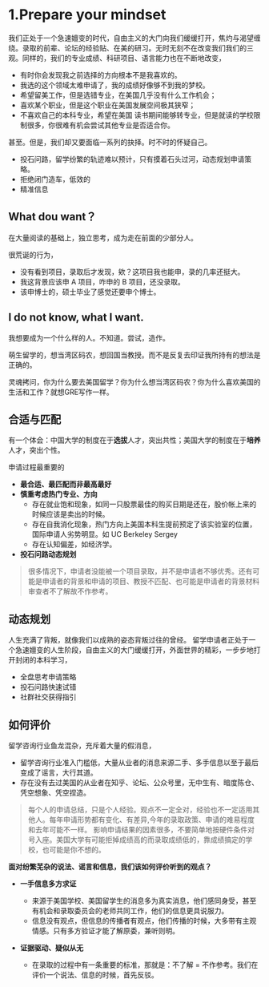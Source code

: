 # 1.Prepare your mindset

我们正处于一个急速嬗变的时代，自由主义的大门向我们缓缓打开，焦灼与渴望缠绕。录取的前辈、论坛的经验贴、在美的研习。无时无刻不在改变我们我们的三观。同样的，我们的专业成绩、科研项目、语言能力也在不断地改变，

- 有时你会发现我之前选择的方向根本不是我喜欢的。
- 我选的这个领域太难申请了，我的成绩好像够不到我的梦校。
- 希望留美工作，但是选错专业，在美国几乎没有什么工作机会；
- 喜欢某个职业，但是这个职业在美国发展空间极其狭窄；
- 不喜欢自己的本科专业，希望在美国 读书期间能够转专业，但是就读的学校限制很多，你很难有机会尝试其他专业是否适合你。

甚至。但是，我们却又要面临一系列的抉择。时不时的怀疑自己。

- 投石问路，留学纷繁的轨迹难以预计，只有摸着石头过河，动态规划申请策略。
- 拒绝闭门造车，低效的
- 精准信息

## What dou want？
在大量阅读的基础上，独立思考，成为走在前面的少部分人。

很荒诞的行为，
- 没有看到项目，录取后才发现，欸？这项目我也能申，录的几率还挺大。
- 我这背景应该申 A 项目，咋申的 B 项目，还没录取。
- 该申博士的，硕士毕业了感觉还要申个博士。

## I do not know, what I want.
我想要成为一个什么样的人。不知道。尝试，造作。

萌生留学的，想当湾区码农，想回国当教授。而不是反复去印证我所持有的想法是正确的。

灵魂拷问，你为什么要去美国留学？你为什么想当湾区码农？你为什么喜欢美国的生活和工作？就想GRE写作一样。

## 合适与匹配

有一个体会：中国大学的制度在于**选拔**人才，突出共性；美国大学的制度在于**培养**人才，突出个性。

申请过程最重要的

- **最合适、最匹配而非最高最好**
- **慎重考虑热门专业、方向**
   - 存在就业饱和现象，如同一只股票最佳的购买日期是还在，股价帐上来的时候应该是卖出的时候。
   - 存在自我消化现象，热门方向上美国本科生提前预定了该实验室的位置，国际申请人劣势明显。如 UC Berkeley Sergey
   - 存在认知偏差，如经济学。
- **投石问路动态规划**
 
> 很多情况下，申请者没能被一个项目录取，并不是申请者不够优秀。还有可能是申请者的背景和申请的项目、教授不匹配、也可能是申请者的背景材料审查者不了解故不作参考。

## 动态规划 ##

人生充满了背叛，就像我们以成熟的姿态背叛过往的曾经。 留学申请者正处于一个急速嬗变的人生阶段，自由主义的大门缓缓打开，外面世界的精彩，一步步地打开封闭的本科学习，

- 全盘思考申请策略
- 投石问路快速试错
- 社群社交获得指引


## 如何评价 ##

留学咨询行业鱼龙混杂，充斥着大量的假消息，

 - 留学咨询行业准入门槛低，大量从业者的消息来源二手、多手信息以至于最后变成了谣言，大行其道。
 - 存在没有去过美国的从业者在知乎、论坛、公众号里，无中生有、暗度陈仓、凭空想象、凭空捏造。

> 每个人的申请总结，只是个人经验。观点不一定全对，经验也不一定适用其他人。每年申请形势都有变化、有差异,今年的录取政策、申请的难易程度和去年可能不一样。 影响申请结果的因素很多，不要简单地按硬件条件对号入座。美国大学有可能拒掉成绩高的而录取成绩低的，靠成绩搞定的学校，也可能是你不想的。

**面对纷繁芜杂的说法、谣言和信息，我们该如何评价听到的观点？**

- **一手信息多方求证**
  - 来源于美国学校、美国留学生的消息多为真实消息，他们感同身受，甚至有机会和录取委员会的老师共同工作，他们的信息更具说服力。
  - 信息没有观点，但信息的传播者有观点，他们传播的时候，大多带有主观情感。只有多方验证才能了解原委，兼听则明。
  
- **证据驱动、疑似从无**
  - 在录取的过程中有一条重要的标准，那就是：不了解 = 不作参考。我们在评价一个说法、信息的时候，首先反驳。







